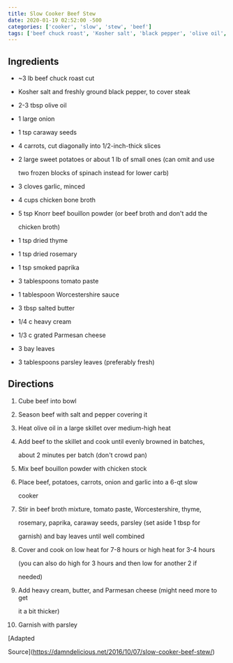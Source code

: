 ```yaml
---
title: Slow Cooker Beef Stew
date: 2020-01-19 02:52:00 -500
categories: ['cooker', 'slow', 'stew', 'beef']
tags: ['beef chuck roast', 'Kosher salt', 'black pepper', 'olive oil', 'onion', 'caraway seeds', 'carrots', 'sweet potatoes', 'garlic', 'chicken bone broth', 'Knorr beef bouillon powder', 'dried thyme', 'dried rosemary', 'smoked paprika', 'tomato paste', 'Worcestershire sauce', 'salted butter', 'heavy cream', 'grated Parmesan cheese', 'bay leaves', 'parsley leaves', 'cut', 'season', 'heat', 'add', 'cook', 'mix', 'place', 'stir', 'cover', 'cook', 'add', 'garnish']
---
```


## Ingredients

-   \~3 lb beef chuck roast cut
-   Kosher salt and freshly ground black pepper, to cover steak
-   2-3 tbsp olive oil
-   1 large onion
-   1 tsp caraway seeds
-   4 carrots, cut diagonally into 1/2-inch-thick slices
-   2 large sweet potatoes or about 1 lb of small ones (can omit and use
    two frozen blocks of spinach instead for lower carb)
-   3 cloves garlic, minced
-   4 cups chicken bone broth
-   5 tsp Knorr beef bouillon powder (or beef broth and don\'t add the
    chicken broth)
-   1 tsp dried thyme
-   1 tsp dried rosemary
-   1 tsp smoked paprika
-   3 tablespoons tomato paste
-   1 tablespoon Worcestershire sauce
-   3 tbsp salted butter
-   1/4 c heavy cream
-   1/3 c grated Parmesan cheese
-   3 bay leaves
-   3 tablespoons parsley leaves (preferably fresh)

## Directions

1.  Cube beef into bowl
2.  Season beef with salt and pepper covering it
3.  Heat olive oil in a large skillet over medium-high heat
4.  Add beef to the skillet and cook until evenly browned in batches,
    about 2 minutes per batch (don\'t crowd pan)
5.  Mix beef bouillon powder with chicken stock
6.  Place beef, potatoes, carrots, onion and garlic into a 6-qt slow
    cooker
7.  Stir in beef broth mixture, tomato paste, Worcestershire, thyme,
    rosemary, paprika, caraway seeds, parsley (set aside 1 tbsp for
    garnish) and bay leaves until well combined
8.  Cover and cook on low heat for 7-8 hours or high heat for 3-4 hours
    (you can also do high for 3 hours and then low for another 2 if
    needed)
9.  Add heavy cream, butter, and Parmesan cheese (might need more to get
    it a bit thicker)
10. Garnish with parsley

[Adapted
Source](https://damndelicious.net/2016/10/07/slow-cooker-beef-stew/)
